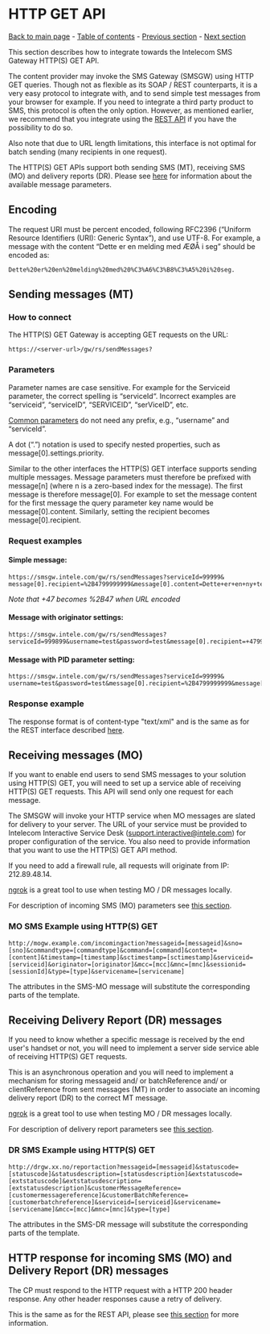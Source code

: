 # HTTP GET API

[Back to main page](https://github.com/Intelecom/sms/) - [Table of contents](/sections/Overview.md) - [Previous section](/sections/Interfaces/Soap.md) -  [Next section](/sections/Interfaces/SMTP.md)

This section describes how to integrate towards the Intelecom SMS Gateway HTTP(S) GET API. 

The content provider may invoke the SMS Gateway (SMSGW) using HTTP GET queries. Though not as flexible as its SOAP / REST counterparts, it is a very easy protocol to integrate with, and to send simple test messages from your browser for example. If you need to integrate a third party product to SMS, this protocol is often the only option. However, as mentioned earlier, we recommend that you integrate using the [REST API](/sections/Interfaces/Rest.md) if you have the possibility to do so. 

Also note that due to URL length limitations, this interface is not optimal for batch sending (many recipients in one request).

The HTTP(S) GET APIs support both sending SMS (MT), receiving SMS (MO) and delivery reports (DR). Please see [here](/sections/Common.md) for information about the available message parameters.

## Encoding

The request URI must be percent encoded, following RFC2396 (“Uniform Resource Identifiers (URI): Generic Syntax”), and use UTF-8.
For example, a message with the content “Dette er en melding med ÆØÅ i seg” should be encoded as:

	Dette%20er%20en%20melding%20med%20%C3%A6%C3%B8%C3%A5%20i%20seg.

## Sending messages (MT)

### How to connect

The HTTP(S) GET Gateway is accepting GET requests on the URL:

	https://<server-url>/gw/rs/sendMessages?

### Parameters

Parameter names are case sensitive. For example for the Serviceid parameter, the correct spelling is “serviceId“. Incorrect examples are “serviceid”, “serviceID”, “SERVICEID”, “serViceID”, etc.

[Common parameters](/sections/Common.md#common-parameters) do not need any prefix, e.g., “username” and “serviceId”.

A dot (“.”) notation is used to specify nested properties, such as message[0].settings.priority.

Similar to the other interfaces the HTTP(S) GET interface supports sending multiple messages. Message parameters must therefore be prefixed with message[n] (where n is a zero-based index for the message). The first message is therefore message[0]. For example to set the message content for the first message the query parameter key name would be message[0].content. Similarly, setting the recipient becomes message[0].recipient.


### Request examples

#### Simple message:

	https://smsgw.intele.com/gw/rs/sendMessages?serviceId=99999& message[0].recipient=%2B4799999999&message[0].content=Dette+er+en+ny+test.&username=test&password=test

*Note that +47 becomes %2B47 when URL encoded*

#### Message with originator settings:

	https://smsgw.intele.com/gw/rs/sendMessages?serviceId=999899&username=test&password=test&message[0].recipient=+4799999999&message[0].content=Test&message[0].settings.originatorSettings.originatorType=ALPHANUMERIC&message[0].settings.originatorSettings.originator=Intelecom
 
#### Message with PID parameter setting:

	https://smsgw.intele.com/gw/rs/sendMessages?serviceId=99999& username=test&password=test&message[0].recipient=%2B4799999999&message[0].content=Dette+er+en+ny+test.&message[0].settings.parameter[0].key=pid&message[0].settings.parameter[0].value=68

### Response example

The response format is of content-type "text/xml" and is the same as for the REST interface described [here](/sections/Interfaces/Rest.md#xml-response-example). 

## Receiving messages (MO)

If you want to enable end users to send SMS messages to your solution using HTTP(S) GET, you will need to set up a service able of receiving HTTP(S) GET requests. This API will send only one request for each message.

The SMSGW will invoke your HTTP service when MO messages are slated for delivery to your server. The URL of your service must be provided to Intelecom Interactive Service Desk ([support.interactive@intele.com](mailto:support.interactive@intele.com)) for proper configuration of the service. You also need to provide information that you want to use the HTTP(S) GET API method.

If you need to add a firewall rule, all requests will originate from IP: 212.89.48.14.

[ngrok](/references/ngrok.md) is a great tool to use when testing MO / DR messages locally. 

For description of incoming SMS (MO) parameters see [this section](/sections/Common.md#parameters-for-incoming-mo-messages).

### MO SMS Example using HTTP(S) GET

	http://mogw.example.com/incomingaction?messageid=[messageid]&sno=[sno]&commandtype=[commandtype]&command=[command]&content=[content]&timestamp=[timestamp]&sctimestamp=[sctimestamp]&serviceid=[serviceid]&originator=[originator]&mcc=[mcc]&mnc=[mnc]&sessionid=[sessionId]&type=[type]&servicename=[servicename]

The attributes in the SMS-MO message will substitute the corresponding parts of the template.


## Receiving Delivery Report (DR) messages

If you need to know whether a specific message is received by the end user's handset or not, you will need to implement a server side service able of receiving HTTP(S) GET requests. 

This is an asynchronous operation and you will need to implement a mechanism for storing messageid and/ or batchReference and/ or clientReference from sent messages (MT) in order to associate an incoming delivery report (DR) to the correct MT message.

[ngrok](/references/ngrok.md) is a great tool to use when testing MO / DR messages locally. 

For description of delivery report parameters see [this section](/sections/Common.md#parameters-for-delivery-reports-dr).

### DR SMS Example using HTTP(S) GET

	http://drgw.xx.no/reportaction?messageid=[messageid]&statuscode=[statuscode]&statusdescription=[statusdescription]&extstatuscode=[extstatuscode]&extstatusdescription=[extstatusdescription]&customerMessageReference=[customermessagereference]&customerBatchReference=[customerbatchreference]&serviceid=[serviceid]&servicename=[servicename]&mcc=[mcc]&mnc=[mnc]&type=[type]

The attributes in the SMS-DR message will substitute the corresponding parts of the template.

## HTTP response for incoming SMS (MO) and Delivery Report (DR) messages

The CP must respond to the HTTP request with a HTTP 200 header response. Any other header responses cause a retry of delivery.

This is the same as for the REST API, please see [this section](/sections/Interfaces/Rest.md#http-response-for-incoming-sms-mo-and-delivery-report-dr-messages) for more information.

